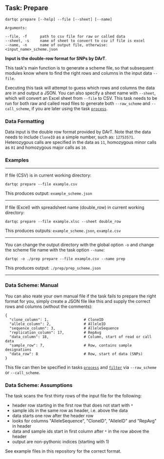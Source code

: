 ## Task: Prepare

```
dartqc prepare [--help] --file [--sheet] [--name]

Arguments:

--file, -f      path to csv file for raw or called data
--sheet, -s     name of sheet to convert to csv if file is excel
--name, -n      name of output file, otherwise: <input_name>_scheme.json
```

 **Input is the double-row format for SNPs by DArT**. 

This task's main function is to generate a scheme file, so that subsequent modules know where to find the right rows and columns in the input data `--file`.

Executing this task will attempt to guess which rows and columns the data are in and output a JSON. You can also specify a sheet name with `--sheet`, which will convert an Excel sheet from `--file` to CSV. This task needs to be run for both raw and called read files to generate both `--raw_scheme` and `--call_scheme`, if you are later using the task [`process`](https://github.com/esteinig/dartQC/blob/master/readme/task.process.md).

### Data Formatting

Data input is the double row format provided by DArT. Note that the data needs to include `CloneID` as a simple number, such as: `12753571`. Heterozygous calls are specified in the data as `11`, homozygous minor calls as `01` and homozygous major calls as `10`.

### Examples

---

If file (CSV) is in current working directory:

`dartqc prepare --file example.csv`

This produces output: `example_scheme.json`

---

If file (Excel) with spreadsheet name (double_row) in current working directory:

`dartqc prepare --file example.xlsc --sheet double_row`

This produces outputs: `example_scheme.json`, `example.csv`

---

You can change the output directory with the global option `-o` and change the scheme file name with the task option `--name`:

`dartqc -o ./prep prepare --file example.csv --name prep`

This produces output: `./prep/prep_scheme.json`

---

### Data Scheme: Manual

You can also reate your own manual file if the task fails to prepare the right format for you, simply create a JSON file like this and supply the correct rows and columns (without the comments):

```
{
  "clone_column": 1,                # CloneID
  "allele_column": 2,               # AlleleID
  "sequence_column": 3,             # AlleleSequence
  "replication_column": 17,         # RepAvg
  "data_column": 18,                # Column, start of read or call data
  "sample_row": 7,                  # Row, contains sample designations
  "data_row": 8                     # Row, start of data (SNPs)
}
```

This file can then be specified in tasks [`process`](https://github.com/esteinig/dartQC/blob/master/readme/task.process.md) and [`filter`](https://github.com/esteinig/dartQC/blob/master/readme/task.filter.md) via `--raw_scheme` or `--call_scheme`.

### Data Scheme: Assumptions

The task scans the first thirty rows of the input file for the following:

- header row starting in the first row that does not start with `*`
- sample ids in the same row as header, i.e. above the data
- data starts one row after the header row
- looks for columns "AlleleSequence", "CloneID", "AlleleID" and "RepAvg" in header
- data and sample ids start in first column after `*` in the row above the header
- output are non-pythonic indices (starting with 1)

See example files in this repository for the correct format.
